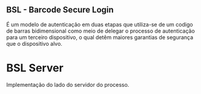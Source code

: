 ## BSL - Barcode Secure Login

É um modelo de autenticação em duas etapas que utiliza-se de um codigo de
barras bidimensional como meio de delegar o processo de autenticação para um
terceiro dispositivo, o qual detêm maiores garantias de segurança que o
dispositivo alvo.

# BSL Server

Implementação do lado do servidor do processo.
